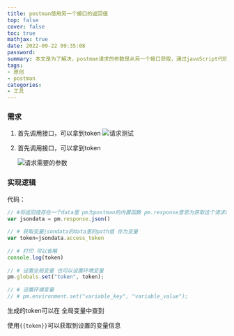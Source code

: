 ```yaml
---
title: postman使用另一个接口的返回值
top: false
cover: false
toc: true
mathjax: true
date: 2022-09-22 09:35:08
password:
summary: 本文是为了解决，postman请求的参数是从另一个接口获取，通过javaScript代码，将另一个接口的返回值存储于全局变量，使用postman获取变量的命令获取参数值，具体请看本文详细介绍
tags:
- 原创
- postman
categories:
- 工具
---
```

### 需求

1. 首先调用接口，可以拿到token
   ![请求测试](https://img-blog.csdnimg.cn/bf83685a5cca418d9b363e0e53bf9cc9.png)


2. 首先调用接口，可以拿到token

   ![请求需要的参数](https://img-blog.csdnimg.cn/9608b94554e340c29fcf5c4b5310c22f.png)






### 实现逻辑

代码：

```javascript
// #将返回值存在一个data里 pm为postman的内置函数 pm.response意思为获取这个请求的返回值 .json()为存为json格式 后续可以通过键来取值
var jsondata = pm.response.json()
 
// # 获取变量jsondata的data里的path值 存为变量
var token=jsondata.access_token
 
// # 打印 可以省略
console.log(token)
 
// # 设置全局变量 也可以设置环境变量  
pm.globals.set("token", token);
 
// # 设置环境变量 
// # pm.environment.set("variable_key", "variable_value");
```

生成的token可以在 全局变量中查到

使用`{{token}}`可以获取到设置的变量信息